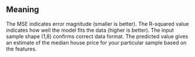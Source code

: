 ## Meaning

The MSE indicates error magnitude (smaller is better).
The R-squared value indicates how well the model fits the data (higher is better).
The input sample shape (1,8) confirms correct data format.
The predicted value gives an estimate of the median house price for your particular sample based on the features.
